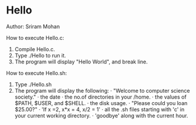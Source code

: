 # Hello

Author: Sriram Mohan

How to execute Hello.c:
  1. Compile Hello.c.
  2. Type ./Hello to run it.
  3. The program will display "Hello World", and break line.

How to execute Hello.sh:
  1. Type ./Hello.sh
  2. The program will display the following:
      · "Welcome to computer science society."
      · the date
      · the no.of directories in your /home.
      · the values of $PATH, $USER, and $SHELL.
      · the disk usage.
      · "Please could you loan $25.00?"
      · 'If x =2, x\*x = 4, x/2 = 1'
      · all the .sh files starting with 'c' in your current working directory.
      · 'goodbye' along with the current hour.
